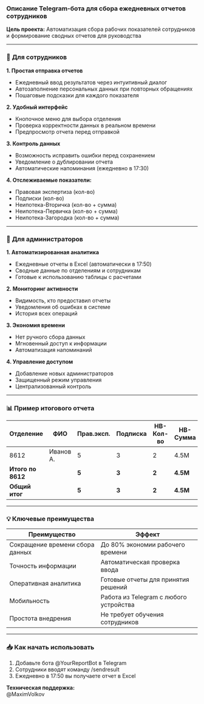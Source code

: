 ### Описание Telegram-бота для сбора ежедневных отчетов сотрудников
**Цель проекта:** Автоматизация сбора рабочих показателей сотрудников и формирование сводных отчетов для руководства

---

### 🧑 **Для сотрудников**
**1. Простая отправка отчетов**
- Ежедневный ввод результатов через интуитивный диалог
- Автозаполнение персональных данных при повторных обращениях
- Пошаговые подсказки для каждого показателя

**2. Удобный интерфейс**
- Кнопочное меню для выбора отделения
- Проверка корректности данных в реальном времени
- Предпросмотр отчета перед отправкой

**3. Контроль данных**
- Возможность исправить ошибки перед сохранением
- Уведомление о дублировании отчета
- Автоматические напоминания (ежедневно в 17:30)

**4. Отслеживаемые показатели:**
- Правовая экспертиза (кол-во)
- Подписки (кол-во)
- Неипотека-Вторичка (кол-во + сумма)
- Неипотека-Первичка (кол-во + сумма)
- Неипотека-Загородка (кол-во + сумма)

---

### 👑 **Для администраторов**
**1. Автоматизированная аналитика**
- Ежедневные отчеты в Excel (автоматически в 17:50)
- Сводные данные по отделениям и сотрудникам
- Готовые к использованию таблицы с расчетами

**2. Мониторинг активности**
- Видимость, кто предоставил отчеты
- Уведомления об ошибках в системе
- История всех операций

**3. Экономия времени**
- Нет ручного сбора данных
- Мгновенный доступ к информации
- Автоматизация напоминаний

**4. Управление доступом**
- Добавление новых администраторов
- Защищенный режим управления
- Централизованный контроль

---

### 📊 **Пример итогового отчета**
| Отделение | ФИО         | Прав.эксп. | Подписка | НВ-Кол-во | НВ-Сумма | НП-Кол-во | НП-Сумма | НЗ-Кол-во | НЗ-Сумма |  
|-----------|-------------|------------|----------|-----------|----------|-----------|----------|-----------|----------|  
| 8612      | Иванов А.   | 5          | 3        | 2         | 4.5M     | 1         | 3M       | 0         | 0        |  
| **Итого по 8612** |  | **5**      | **3**    | **2**     | **4.5M** | **1**     | **3M**   | **0**     | **0**    |  
| **Общий итог**    |  | **5**      | **3**    | **2**     | **4.5M** | **1**     | **3M**   | **0**     | **0**    |  

---

### 💡 **Ключевые преимущества**
| Преимущество | Эффект |  
|--------------|--------|  
| Сокращение времени сбора данных | До 80% экономии рабочего времени |  
| Точность информации | Автоматическая проверка ввода |  
| Оперативная аналитика | Готовые отчеты для принятия решений |  
| Мобильность | Работа из Telegram с любого устройства |  
| Простота внедрения | Не требует обучения сотрудников |  

---

### 📥 **Как начать использовать**
1. Добавьте бота @YourReportBot в Telegram
2. Сотрудники вводят команду /sendresult
3. Ежедневно в 17:50 вы получаете отчет в Excel

**Техническая поддержка:**  
@MaximVolkov